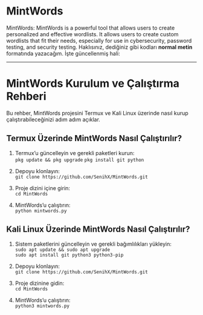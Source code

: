 # MintWords
 MintWords: MintWords is a powerful tool that allows users to create personalized and effective wordlists. It allows users to create custom wordlists that fit their needs, especially for use in cybersecurity, password testing, and security testing.
 Haklısınız, dediğiniz gibi kodları **normal metin** formatında yazacağım. İşte güncellenmiş hali: 

---

# MintWords Kurulum ve Çalıştırma Rehberi

Bu rehber, MintWords projesini Termux ve Kali Linux üzerinde nasıl kurup çalıştırabileceğinizi adım adım açıklar.

## Termux Üzerinde MintWords Nasıl Çalıştırılır?

1. Termux’u güncelleyin ve gerekli paketleri kurun:  
`pkg update && pkg upgrade`
`pkg install git python`

2. Depoyu klonlayın:  
`git clone https://github.com/SenihX/MintWords.git`  

3. Proje dizini içine girin:  
`cd MintWords`

4. MintWords’u çalıştırın:  
`python mintwords.py`  


## Kali Linux Üzerinde MintWords Nasıl Çalıştırılır?

1. Sistem paketlerini güncelleyin ve gerekli bağımlılıkları yükleyin:  
`sudo apt update && sudo apt upgrade`  
`sudo apt install git python3 python3-pip`  

2. Depoyu klonlayın:  
`git clone https://github.com/SenihX/MintWords.git`  

3. Proje dizinine gidin:  
`cd MintWords`  

4. MintWords’u çalıştırın:  
`python3 mintwords.py`  
